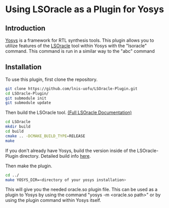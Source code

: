 # Using LSOracle as a Plugin for Yosys
## Introduction
[Yosys](http://www.clifford.at/yosys/) is a framework for RTL synthesis tools. This plugin allows you to utilize features of the [LSOracle](https://github.com/lnis-uofu/LSOracle/tree/master) tool within Yosys with the "lsoracle" command. This command is run in a similar way to the "abc" command

## Installation

To use this plugin, first clone the repository. 

```bash
git clone https://github.com/lnis-uofu/LSOracle-Plugin.git
cd LSOracle-Plugin/
git submodule init
git submodule update
```
Then build the LSOracle tool. [(Full LSOracle Documentation)](https://lsoracle.readthedocs.io/en/master/?badge=master)

```bash
cd LSOracle
mkdir build
cd build
cmake .. -DCMAKE_BUILD_TYPE=RELEASE
make
```
If you don't already have Yosys, build the version inside of the LSOracle-Plugin directory. Detailed build info [here](https://github.com/YosysHQ/yosys#setup).

Then make the plugin.

```bash
cd ../
make YOSYS_DIR=<directory of your yosys installation>
```

This will give you the needed oracle.so plugin file. This can be used as a plugin to Yosys by using the command "yosys -m <oracle.so path>" or by using the plugin command within Yosys itself.
